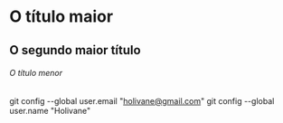 # O título maior
## O segundo maior título
###### O título menor
git config --global user.email "holivane@gmail.com"
git config --global user.name "Holivane"